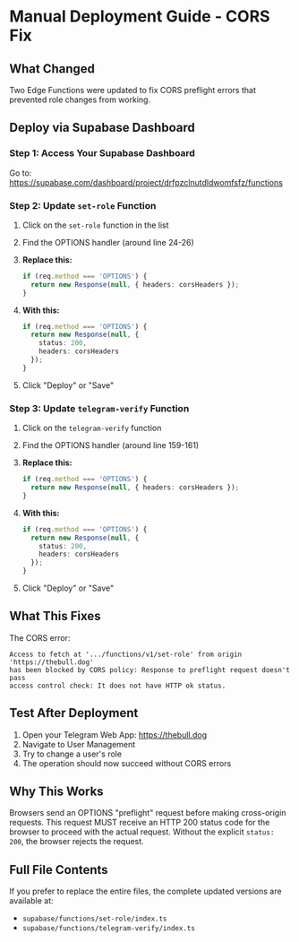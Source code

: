 # Manual Deployment Guide - CORS Fix

## What Changed
Two Edge Functions were updated to fix CORS preflight errors that prevented role changes from working.

## Deploy via Supabase Dashboard

### Step 1: Access Your Supabase Dashboard
Go to: https://supabase.com/dashboard/project/drfpzclnutdldwomfsfz/functions

### Step 2: Update `set-role` Function

1. Click on the `set-role` function in the list
2. Find the OPTIONS handler (around line 24-26)
3. **Replace this:**
   ```typescript
   if (req.method === 'OPTIONS') {
     return new Response(null, { headers: corsHeaders });
   }
   ```
   
4. **With this:**
   ```typescript
   if (req.method === 'OPTIONS') {
     return new Response(null, {
       status: 200,
       headers: corsHeaders
     });
   }
   ```

5. Click "Deploy" or "Save"

### Step 3: Update `telegram-verify` Function

1. Click on the `telegram-verify` function
2. Find the OPTIONS handler (around line 159-161)
3. **Replace this:**
   ```typescript
   if (req.method === 'OPTIONS') {
     return new Response(null, { headers: corsHeaders });
   }
   ```
   
4. **With this:**
   ```typescript
   if (req.method === 'OPTIONS') {
     return new Response(null, {
       status: 200,
       headers: corsHeaders
     });
   }
   ```

5. Click "Deploy" or "Save"

## What This Fixes

The CORS error:
```
Access to fetch at '.../functions/v1/set-role' from origin 'https://thebull.dog' 
has been blocked by CORS policy: Response to preflight request doesn't pass 
access control check: It does not have HTTP ok status.
```

## Test After Deployment

1. Open your Telegram Web App: https://thebull.dog
2. Navigate to User Management
3. Try to change a user's role
4. The operation should now succeed without CORS errors

## Why This Works

Browsers send an OPTIONS "preflight" request before making cross-origin requests. This request MUST receive an HTTP 200 status code for the browser to proceed with the actual request. Without the explicit `status: 200`, the browser rejects the request.

## Full File Contents

If you prefer to replace the entire files, the complete updated versions are available at:
- `supabase/functions/set-role/index.ts`
- `supabase/functions/telegram-verify/index.ts`

